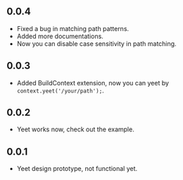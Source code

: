 ## 0.0.4

* Fixed a bug in matching path patterns.
* Added more documentations.
* Now you can disable case sensitivity in path matching.

## 0.0.3

* Added BuildContext extension, now you can yeet by `context.yeet('/your/path');`.

## 0.0.2

* Yeet works now, check out the example.


## 0.0.1

* Yeet design prototype, not functional yet.
